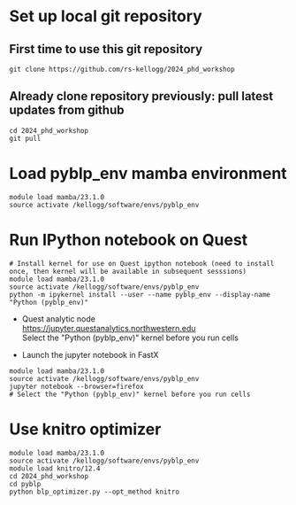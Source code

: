 # Set up local git repository
## First time to use this git repository
```
git clone https://github.com/rs-kellogg/2024_phd_workshop
```
## Already clone repository previously: pull latest updates from github
```
cd 2024_phd_workshop
git pull
```


# Load pyblp_env mamba environment
```
module load mamba/23.1.0
source activate /kellogg/software/envs/pyblp_env
```


# Run IPython notebook on Quest
```
# Install kernel for use on Quest ipython notebook (need to install once, then kernel will be available in subsequent sesssions)
module load mamba/23.1.0
source activate /kellogg/software/envs/pyblp_env
python -m ipykernel install --user --name pyblp_env --display-name "Python (pyblp_env)"
```
- Quest analytic node  
https://jupyter.questanalytics.northwestern.edu  
Select the "Python (pyblp_env)" kernel before you run cells

- Launch the jupyter notebook in FastX  
```
module load mamba/23.1.0
source activate /kellogg/software/envs/pyblp_env
jupyter notebook --browser=firefox
# Select the "Python (pyblp_env)" kernel before you run cells
```  


# Use knitro optimizer
```
module load mamba/23.1.0
source activate /kellogg/software/envs/pyblp_env
module load knitro/12.4
cd 2024_phd_workshop
cd pyblp
python blp_optimizer.py --opt_method knitro
```
